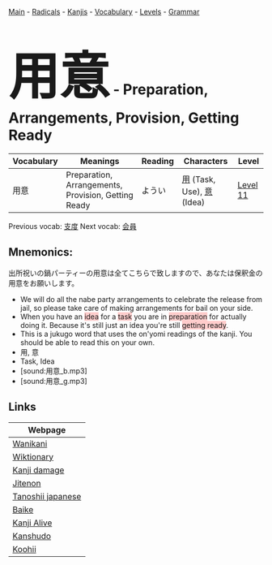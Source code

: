 <style> bigfont {font-size: 100px}</style>
[Main](../README.md) -
[Radicals](../radicals.md) -
[Kanjis](../kanjis.md) -
[Vocabulary](../vocabulary.md) -
[Levels](../levels.md) -
[Grammar](../grammar.md)
# <bigfont> 用意</bigfont> - Preparation, Arrangements, Provision, Getting Ready 

| Vocabulary | Meanings | Reading | Characters | Level |
| --- | --- | --- | --- | --- |
| 用意 | Preparation, Arrangements, Provision, Getting Ready | ようい |  [用](../kanjis/用.md) (Task, Use), [意](../kanjis/意.md) (Idea) | [Level 11](../levels/wk_level11.md) |

Previous vocab: [支度](支度.md) Next vocab: [会員](会員.md) 

## Mnemonics:
出所祝いの鍋パーティーの用意は全てこちらで致しますので、あなたは保釈金の用意をお願いします。
* We will do all the nabe party arrangements to celebrate the release from jail, so please take care of making arrangements for bail on your side.
* When you have an <span style="background-color:#ffcccb"> idea</span> for a <span style="background-color:#ffcccb"> task</span> you are in <span style="background-color:#ffcccb"> preparation</span> for actually doing it. Because it's still just an idea you're still <span style="background-color:#ffcccb"> getting ready</span>.
* This is a jukugo word that uses the on'yomi readings of the kanji. You should be able to read this on your own.
* 用, 意
* Task, Idea
* [sound:用意_b.mp3]
* [sound:用意_g.mp3]


## Links 

| Webpage |
| --- |
| [Wanikani          ](https://www.wanikani.com/kanji/用意) |
| [Wiktionary        ](https://en.wiktionary.org/wiki/用意) |
| [Kanji damage      ](http://www.kanjidamage.com/kanji/search?utf8=✓&q=用意) |
| [Jitenon           ](https://jitenon.com/kanji/用意) |
| [Tanoshii japanese ](https://www.tanoshiijapanese.com/dictionary/kanji.cfm?k=用意) |
| [Baike             ](https://baike.baidu.com/item/用意) |
| [Kanji Alive       ](https://app.kanjialive.com/用意) |
| [Kanshudo          ](https://www.kanshudo.com/searchmn?q=用意) |
| [Koohii            ](https://kanji.koohii.com/study/kanji/用意) |
